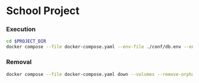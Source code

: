 # School Project

### Execution

```sh
cd $PROJECT_DIR
docker compose --file docker-compose.yaml --env-file ./conf/db.env --env-file ./conf/app.env up
```

### Removal

```sh
docker compose --file docker-compose.yaml down --volumes --remove-orphans
```
